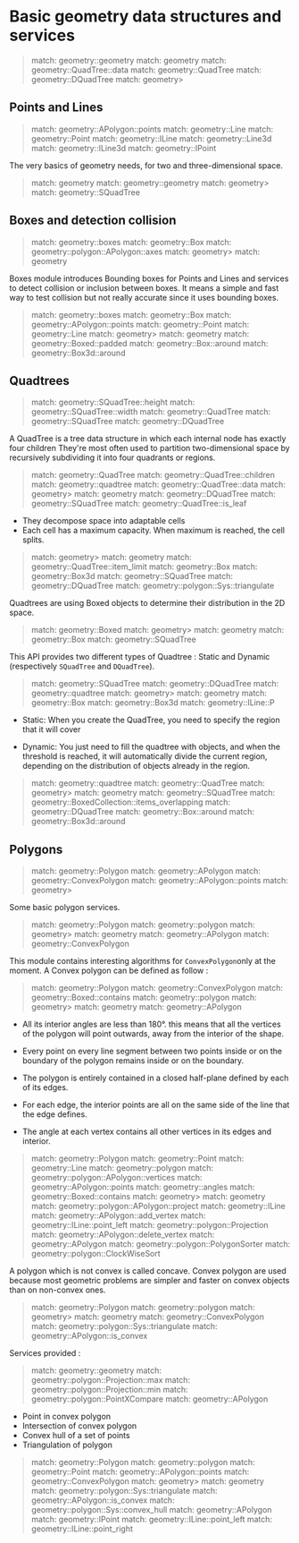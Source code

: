 # Basic geometry data structures and services

> match: geometry::geometry
> match: geometry
> match: geometry::QuadTree::data
> match: geometry::QuadTree
> match: geometry::DQuadTree
> match: geometry>

## Points and Lines

> match: geometry::APolygon::points
> match: geometry::Line
> match: geometry::Point
> match: geometry::ILine
> match: geometry::Line3d
> match: geometry::ILine3d
> match: geometry::IPoint

The very basics of geometry needs, for two and three-dimensional space.

> match: geometry
> match: geometry::geometry
> match: geometry>
> match: geometry::SQuadTree

## Boxes and detection collision

> match: geometry::boxes
> match: geometry::Box
> match: geometry::polygon::APolygon::axes
> match: geometry>
> match: geometry

Boxes module introduces Bounding boxes for Points and Lines and services to detect collision or inclusion between boxes.
It means a simple and fast way to test collision but not really accurate since it uses bounding boxes.

> match: geometry::boxes
> match: geometry::Box
> match: geometry::APolygon::points
> match: geometry::Point
> match: geometry::Line
> match: geometry>
> match: geometry
> match: geometry::Boxed::padded
> match: geometry::Box::around
> match: geometry::Box3d::around

## Quadtrees

> match: geometry::SQuadTree::height
> match: geometry::SQuadTree::width
> match: geometry::QuadTree
> match: geometry::SQuadTree
> match: geometry::DQuadTree

A QuadTree is a tree data structure in which each internal node has exactly four children
They're most often used to partition two-dimensional space by recursively subdividing
it into four quadrants or regions.

> match: geometry::QuadTree
> match: geometry::QuadTree::children
> match: geometry::quadtree
> match: geometry::QuadTree::data
> match: geometry>
> match: geometry
> match: geometry::DQuadTree
> match: geometry::SQuadTree
> match: geometry::QuadTree::is_leaf

* They decompose space into adaptable cells
* Each cell has a maximum capacity. When maximum is reached, the cell splits.

> match: geometry>
> match: geometry
> match: geometry::QuadTree::item_limit
> match: geometry::Box
> match: geometry::Box3d
> match: geometry::SQuadTree
> match: geometry::DQuadTree
> match: geometry::polygon::Sys::triangulate

Quadtrees are using Boxed objects to determine their distribution in the 2D space.

> match: geometry::Boxed
> match: geometry>
> match: geometry
> match: geometry::Box
> match: geometry::SQuadTree

This API provides two different types of Quadtree : Static and Dynamic (respectively `SQuadTree` and `DQuadTree`).

> match: geometry::SQuadTree
> match: geometry::DQuadTree
> match: geometry::quadtree
> match: geometry>
> match: geometry
> match: geometry::Box
> match: geometry::Box3d
> match: geometry::ILine::P

* Static: When you create the QuadTree, you need to specify the region that it will cover

* Dynamic: You just need to fill the quadtree with objects, and when the threshold is reached,
  it will automatically divide the current region, depending on the distribution of objects already in the region.

> match: geometry::quadtree
> match: geometry::QuadTree
> match: geometry>
> match: geometry
> match: geometry::SQuadTree
> match: geometry::BoxedCollection::items_overlapping
> match: geometry::DQuadTree
> match: geometry::Box::around
> match: geometry::Box3d::around

## Polygons

> match: geometry::Polygon
> match: geometry::APolygon
> match: geometry::ConvexPolygon
> match: geometry::APolygon::points
> match: geometry>

Some basic polygon services.

> match: geometry::Polygon
> match: geometry::polygon
> match: geometry>
> match: geometry
> match: geometry::APolygon
> match: geometry::ConvexPolygon

This module contains interesting algorithms for `ConvexPolygon`only at the moment. A Convex polygon can be defined as follow :

> match: geometry::Polygon
> match: geometry::ConvexPolygon
> match: geometry::Boxed::contains
> match: geometry::polygon
> match: geometry>
> match: geometry
> match: geometry::APolygon

* All its interior angles are less than 180°. this means that all the vertices of the polygon
  will point outwards, away from the interior of the shape.

* Every point on every line segment between two points inside or on the boundary of the polygon
  remains inside or on the boundary.

* The polygon is entirely contained in a closed half-plane defined by each of its edges.

* For each edge, the interior points are all on the same side of the line that the edge defines.

* The angle at each vertex contains all other vertices in its edges and interior.

> match: geometry::Polygon
> match: geometry::Point
> match: geometry::Line
> match: geometry::polygon
> match: geometry::polygon::APolygon::vertices
> match: geometry::APolygon::points
> match: geometry::angles
> match: geometry::Boxed::contains
> match: geometry>
> match: geometry
> match: geometry::polygon::APolygon::project
> match: geometry::ILine
> match: geometry::APolygon::add_vertex
> match: geometry::ILine::point_left
> match: geometry::polygon::Projection
> match: geometry::APolygon::delete_vertex
> match: geometry::APolygon
> match: geometry::polygon::PolygonSorter
> match: geometry::polygon::ClockWiseSort

A polygon which is not convex is called concave. Convex polygon are used because most
geometric problems are simpler and faster on convex objects than on non-convex ones.

> match: geometry::Polygon
> match: geometry::polygon
> match: geometry>
> match: geometry
> match: geometry::ConvexPolygon
> match: geometry::polygon::Sys::triangulate
> match: geometry::APolygon::is_convex

Services provided :

> match: geometry::geometry
> match: geometry::polygon::Projection::max
> match: geometry::polygon::Projection::min
> match: geometry::polygon::PointXCompare
> match: geometry::APolygon

* Point in convex polygon
* Intersection of convex polygon
* Convex hull of a set of points
* Triangulation of polygon

> match: geometry::Polygon
> match: geometry::polygon
> match: geometry::Point
> match: geometry::APolygon::points
> match: geometry::ConvexPolygon
> match: geometry>
> match: geometry
> match: geometry::polygon::Sys::triangulate
> match: geometry::APolygon::is_convex
> match: geometry::polygon::Sys::convex_hull
> match: geometry::APolygon
> match: geometry::IPoint
> match: geometry::ILine::point_left
> match: geometry::ILine::point_right

